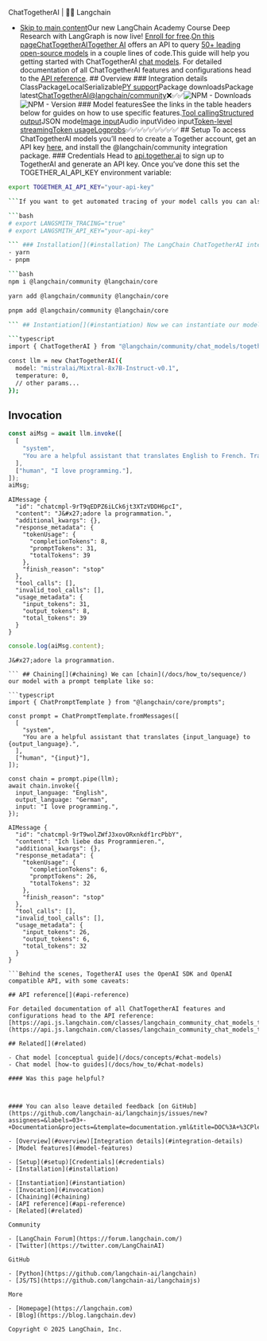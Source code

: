 ChatTogetherAI | 🦜️🔗 Langchain
- [Skip to main content](#__docusaurus_skipToContent_fallback)Our new LangChain Academy Course Deep Research with LangGraph is now live! [Enroll for free](https://academy.langchain.com/courses/deep-research-with-langgraph/?utm_medium=internal&utm_source=docs&utm_campaign=q3-2025_deep-research-course_co).[On this pageChatTogetherAITogether AI](https://www.together.ai/) offers an API to query [50+ leading open-source models](https://docs.together.ai/docs/inference-models) in a couple lines of code.This guide will help you getting started with ChatTogetherAI [chat models](/docs/concepts/chat_models). For detailed documentation of all ChatTogetherAI features and configurations head to the [API reference](https://api.js.langchain.com/classes/langchain_community_chat_models_togetherai.ChatTogetherAI.html). ## Overview[​](#overview) ### Integration details[​](#integration-details) ClassPackageLocalSerializable[PY support](https://python.langchain.com/docs/integrations/chat/togetherai)Package downloadsPackage latest[ChatTogetherAI](https://api.js.langchain.com/classes/langchain_community_chat_models_togetherai.ChatTogetherAI.html)[@langchain/community](https://www.npmjs.com/package/@langchain/community)❌✅✅![NPM - Downloads ](https://img.shields.io/npm/dm/@langchain/community?style=flat-square&label=%20&.png)![NPM - Version ](https://img.shields.io/npm/v/@langchain/community?style=flat-square&label=%20&.png) ### Model features[​](#model-features) See the links in the table headers below for guides on how to use specific features.[Tool calling](/docs/how_to/tool_calling)[Structured output](/docs/how_to/structured_output/)JSON mode[Image input](/docs/how_to/multimodal_inputs/)Audio inputVideo input[Token-level streaming](/docs/how_to/chat_streaming/)[Token usage](/docs/how_to/chat_token_usage_tracking/)[Logprobs](/docs/how_to/logprobs/)✅✅✅✅✅✅✅✅✅ ## Setup[​](#setup) To access ChatTogetherAI models you’ll need to create a Together account, get an API key [here](https://api.together.xyz/), and install the @langchain/community integration package. ### Credentials[​](#credentials) Head to [api.together.ai](https://api.together.ai/) to sign up to TogetherAI and generate an API key. Once you’ve done this set the TOGETHER_AI_API_KEY environment variable:

```bash
export TOGETHER_AI_API_KEY="your-api-key"

```If you want to get automated tracing of your model calls you can also set your [LangSmith](https://docs.smith.langchain.com/) API key by uncommenting below:

```bash
# export LANGSMITH_TRACING="true"
# export LANGSMITH_API_KEY="your-api-key"

``` ### Installation[​](#installation) The LangChain ChatTogetherAI integration lives in the @langchain/community package:tipSee [this section for general instructions on installing integration packages](/docs/how_to/installation#installing-integration-packages).npm
- yarn
- pnpm

```bash
npm i @langchain/community @langchain/core

```

```bash
yarn add @langchain/community @langchain/core

```

```bash
pnpm add @langchain/community @langchain/core

``` ## Instantiation[​](#instantiation) Now we can instantiate our model object and generate chat completions:

```typescript
import { ChatTogetherAI } from "@langchain/community/chat_models/togetherai";

const llm = new ChatTogetherAI({
  model: "mistralai/Mixtral-8x7B-Instruct-v0.1",
  temperature: 0,
  // other params...
});

```

## Invocation[​](#invocation)

```typescript
const aiMsg = await llm.invoke([
  [
    "system",
    "You are a helpful assistant that translates English to French. Translate the user sentence.",
  ],
  ["human", "I love programming."],
]);
aiMsg;

```

```text
AIMessage {
  "id": "chatcmpl-9rT9qEDPZ6iLCk6jt3XTzVDDH6pcI",
  "content": "J&#x27;adore la programmation.",
  "additional_kwargs": {},
  "response_metadata": {
    "tokenUsage": {
      "completionTokens": 8,
      "promptTokens": 31,
      "totalTokens": 39
    },
    "finish_reason": "stop"
  },
  "tool_calls": [],
  "invalid_tool_calls": [],
  "usage_metadata": {
    "input_tokens": 31,
    "output_tokens": 8,
    "total_tokens": 39
  }
}

```

```typescript
console.log(aiMsg.content);

```

```text
J&#x27;adore la programmation.

``` ## Chaining[​](#chaining) We can [chain](/docs/how_to/sequence/) our model with a prompt template like so:

```typescript
import { ChatPromptTemplate } from "@langchain/core/prompts";

const prompt = ChatPromptTemplate.fromMessages([
  [
    "system",
    "You are a helpful assistant that translates {input_language} to {output_language}.",
  ],
  ["human", "{input}"],
]);

const chain = prompt.pipe(llm);
await chain.invoke({
  input_language: "English",
  output_language: "German",
  input: "I love programming.",
});

```

```text
AIMessage {
  "id": "chatcmpl-9rT9wolZWfJ3xovORxnkdf1rcPbbY",
  "content": "Ich liebe das Programmieren.",
  "additional_kwargs": {},
  "response_metadata": {
    "tokenUsage": {
      "completionTokens": 6,
      "promptTokens": 26,
      "totalTokens": 32
    },
    "finish_reason": "stop"
  },
  "tool_calls": [],
  "invalid_tool_calls": [],
  "usage_metadata": {
    "input_tokens": 26,
    "output_tokens": 6,
    "total_tokens": 32
  }
}

```Behind the scenes, TogetherAI uses the OpenAI SDK and OpenAI compatible API, with some caveats:

## API reference[​](#api-reference)

For detailed documentation of all ChatTogetherAI features and configurations head to the API reference: [https://api.js.langchain.com/classes/langchain_community_chat_models_togetherai.ChatTogetherAI.html](https://api.js.langchain.com/classes/langchain_community_chat_models_togetherai.ChatTogetherAI.html)

## Related[​](#related)

- Chat model [conceptual guide](/docs/concepts/#chat-models)
- Chat model [how-to guides](/docs/how_to/#chat-models)

#### Was this page helpful?



#### You can also leave detailed feedback [on GitHub](https://github.com/langchain-ai/langchainjs/issues/new?assignees=&labels=03+-+Documentation&projects=&template=documentation.yml&title=DOC%3A+%3CPlease+write+a+comprehensive+title+after+the+%27DOC%3A+%27+prefix%3E).

- [Overview](#overview)[Integration details](#integration-details)
- [Model features](#model-features)

- [Setup](#setup)[Credentials](#credentials)
- [Installation](#installation)

- [Instantiation](#instantiation)
- [Invocation](#invocation)
- [Chaining](#chaining)
- [API reference](#api-reference)
- [Related](#related)

Community

- [LangChain Forum](https://forum.langchain.com/)
- [Twitter](https://twitter.com/LangChainAI)

GitHub

- [Python](https://github.com/langchain-ai/langchain)
- [JS/TS](https://github.com/langchain-ai/langchainjs)

More

- [Homepage](https://langchain.com)
- [Blog](https://blog.langchain.dev)

Copyright © 2025 LangChain, Inc.
